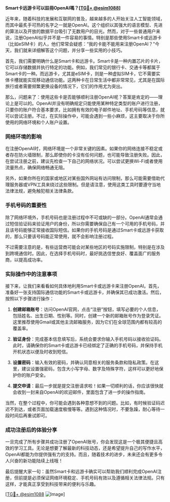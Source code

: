 **Smart卡远游卡可以註冊OpenAI嗎？[[TG💪+ @esim1088](https://t.me/s/esim1088)]**

近年来，随着科技的发展和互联网的普及，越来越多的人开始关注人工智能领域，而其中最炙手可热的名字之一就是OpenAI。这个组织以其强大的语言模型、先进的算法以及开放的数据平台吸引了无数用户的目光。然而，对于一些普通用户来说，注册OpenAI似乎并不是一件容易的事情。特别是那些使用Smart卡或远游卡（比如eSIM卡）的人，他们常常会疑惑：“我的卡能不能用来注册OpenAI？”今天，我们就来详细解答这个问题，并分享一些实用的小技巧。

首先，我们需要明确什么是Smart卡和远游卡。Smart卡是一种内置芯片的卡片，它可以存储数据并执行特定的功能。例如，我们常见的银行卡、交通卡等都属于Smart卡的一种。而远游卡，尤其是eSIM卡，则是一种虚拟SIM卡，它不需要实体卡槽就能实现移动通信功能。这两种卡在日常生活中都非常常见，尤其是在国际旅行或者需要频繁更换设备的情况下，它们的作用尤为突出。

那么，问题来了：使用这些卡是否能够顺利注册OpenAI呢？答案是肯定的——理论上是可以的。OpenAI并没有明确规定只能使用某种特定类型的账户进行注册，只要你的账户符合基本要求，比如拥有有效的电子邮件地址、手机号码等信息，就可以尝试注册。不过，在实际操作中，可能会遇到一些小麻烦，这主要取决于你所使用的网络环境和个人账户设置。

### 网络环境的影响

在注册OpenAI时，网络环境是一个非常关键的因素。如果你的网络连接不稳定或者存在防火墙限制，那么即使你的卡没有任何问题，也可能导致注册失败。因此，在尝试注册之前，建议先检查一下自己的网络状况。可以尝试更换Wi-Fi或者使用流量热点，确保网络畅通无阻。

另外，如果你所在的国家或地区对某些国外网站有访问限制，那么可能需要借助代理服务器或VPN工具来绕过这些限制。但是请注意，使用这类工具时要遵守当地法律法规，避免触犯相关法律条款。

### 手机号码的重要性

除了网络环境外，手机号码也是注册过程中不可或缺的一部分。OpenAI通常会通过短信验证码来验证用户的身份，所以你需要确保自己有一个可用的手机号码，并且该号码能够正常接收国际短信。如果你的手机号码是通过Smart卡或远游卡获取的，那么只要该号码能正常使用，就不会影响注册过程。

不过需要注意的是，有些运营商可能会对某些地区的号码实施限制，特别是在涉及到跨境通信时。因此，在选择手机号码时，最好挑选信誉良好、覆盖面广的服务商，以提高成功率。

### 实际操作中的注意事项

接下来，让我们来看看如何具体地利用Smart卡或远游卡来注册OpenAI。首先，准备好一张支持国际通信功能的Smart卡或远游卡，并确保其已成功激活。然后，按照以下步骤进行操作：

1. **创建邮箱账号**：访问OpenAI官网，点击“注册”按钮，填写必要的个人信息，包括姓名、出生日期、性别等。同时，创建一个新的邮箱账号作为登录凭证。这里推荐使用Gmail或其他主流邮箱服务，因为它们在全球范围内都有较高的覆盖率。
   
2. **验证身份**：完成基本信息填写后，系统会要求你输入手机号码以接收验证码。此时，请确保你的Smart卡或远游卡已经绑定了正确的手机号码，并保持手机开机状态以便及时收到短信。

3. **设置密码**：输入有效的密码，并确认同意相关的服务条款和隐私政策。在这里，建议设置强密码，包含大小写字母、数字及特殊字符，这样可以更好地保护你的账户安全。

4. **提交申请**：最后一步就是提交注册请求啦！如果一切顺利的话，你应该很快就会收到一封来自OpenAI的欢迎邮件，里面包含了进一步的操作指南。

当然，在整个过程中，你可能会遇到各种意想不到的问题。比如，有时候验证码迟迟不到达，或者页面加载速度极慢等等。遇到这种情况时，不要急躁，耐心等待一段时间后再重试即可。

### 成功注册后的体验分享

一旦完成了所有步骤并成功注册了OpenAI账号，你会发现这是一个极其便捷且高效的学习工具。无论是想要了解最新的科技动态，还是希望提升自己的写作水平，OpenAI都能为你提供强有力的支持。而且，随着技术的进步，未来还会有更多令人兴奋的新功能陆续上线哦！

最后提醒大家一句：虽然Smart卡和远游卡确实可以帮助我们顺利完成OpenAI注册，但前提是必须保证网络环境稳定、手机号码有效以及遵循相关法律法规。只有这样，才能真正享受到科技带来的便利与乐趣。

[[TG💪+ @esim1088](https://t.me/s/esim1088) ![Image](https://i.postimg.cc/4NQfJmqS/Snipaste-2025-05-13-00-14-12.png)]